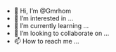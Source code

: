 - 👋 Hi, I’m @Gmrhom
- 👀 I’m interested in ...
- 🌱 I’m currently learning ...
- 💞️ I’m looking to collaborate on ...
- 📫 How to reach me ...

<!---
Gmrhom/Gmrhom is a ✨ special ✨ repository because its `README.md` (this file) appears on your GitHub profile.
You can click the Preview link to take a look at your changes.
--->
